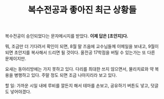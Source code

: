 ﻿---
layout: post
title: 복수전공과 좋아진 최근 상황들
---
복수전공이 승인되었다는 문자메시지를 받았다. **이제 답은 [초안지]다.**

뭐, 조금만 더 기다려서 확인이 되면, 8월 말 즈음에 교수님들께 이메일을 보내고, 9월이 되면 초안지를 복사해서 드리면 될 것이다. 올전공 17학점을 버틸 수 있는가는 또 다른 문제이지만.

요새는 동아리방에는 가지 못하고 있다. 다리를 최대한 쓰지 않으면서, 물리치료와 약 복용을 병행하고 있다. 주말 정도 되면 조금 나아지리라 보고 있다.

할 일: 가까운 시일 내에 루비를 깔든지 해서 테마를 손보고, 공유하기 버튼도 넣고, 덧글도 넣어야겠다.